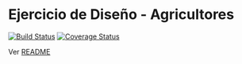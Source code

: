 # Ejercicio de Diseño - Agricultores

[![Build Status](https://travis-ci.org/uqbar-project/eg-agricultores-xtend.svg?branch=refactoring)](https://travis-ci.org/uqbar-project/eg-agricultores-xtend) [![Coverage Status](https://coveralls.io/repos/github/uqbar-project/eg-agricultores-xtend/badge.svg?branch=refactoring&service=github)](https://coveralls.io/github/uqbar-project/eg-agricultores-xtend?branch=refactoring&service=github)

Ver [README](https://github.com/uqbar-project/eg-agricultores-xtend/blob/code-smell/README.md)
